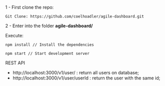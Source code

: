 1 - First clone the repo:
```
Git Clone: https://github.com/coelhoadler/agile-dashboard.git
```

2 - Enter into the folder **agile-dashboard/**

Execute:
```
npm install // Install the dependencies
```

```
npm start // Start development server
```

REST API
 - http://localhost:3000/v1/user/ : return all users on database;
 - http://localhost:3000/v1/user/userId : return the user with the same id;
